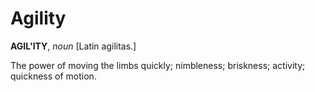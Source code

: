 # Agility

**AGIL'ITY**, _noun_ \[Latin agilitas.\]

The power of moving the limbs quickly; nimbleness; briskness; activity; quickness of motion.